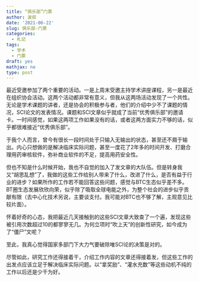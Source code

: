 ```yaml
---
title: “俱乐部”门票
author: 波叔
date: '2021-06-22'
slug: 俱乐部-门票
categories:
  - 札记
tags:
  - 学术
  - 门票
draft: yes
mathjax: no
type: post
---
```


最近受邀参加了两个重要的活动。一是上周末受邀主持学术讲座课程，另一是最近在组织协会活动。这两个活动都非常有意义，但我从这两场活动发现了一个共性。无论是学术课题的讲者，还是协会的积极参与者，他们的介绍中少不了课题的情况，SCI论文的发表情况。课题和SCI文章似乎就成了当前“优秀俱乐部”的邀请卡。一时间感觉，如果这两项工作如果没有的话，或者这两方面实力不够的话，似乎都很难接近“优秀俱乐部”。

于我个人而言，曾今有很长一段时间处于只输入无输出的状态，甚至还不屑于输出。内心只想做的是解决临床实际问题，甚至一度花了2年多的时间开发、打磨合理用药审核软件，弥补商业软件的不足，提高用药安全性。

但也不知是什么时候开始，我也不自觉的加入了发文章的大队伍。但是转身我又“胡思乱想”了，我做的这些工作给别人带来了什么，改进了什么，是否有益于行业的进步？如果所作的工作若不能回答这些问题，感觉与BTC生态似乎差不多。BT圈生态发展欣欣向荣，似乎除了吸取全球电能之外，为整个社会的进步似乎贡献有限（去中心化技术另说，主要谈支付。我可能对BTC也不够了解，主观意见比较片面）。

怀着好奇的心态，我把最近几天接触到的这些SCI文章大致查了一个遍，发现这些被引用次数超过10的都寥寥无几。为何立项时“吹上天”的创新性研究，如今成为了“僵尸”文呢？

至此，我真心觉得国家多部门下大力气要破除唯SCI论的决策是对的。

尽管如此，研究工作还得接着干，介绍工作内容的文章还得接着发，但这些工作的出发点应该立足于解决临床实际问题。以“拿奖励”、“灌水充数”等这些动机不纯的工作以后还是少干为好。

